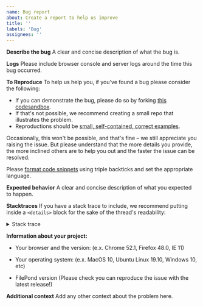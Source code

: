 ```yaml
---
name: Bug report
about: Create a report to help us improve
title: ''
labels: 'Bug'
assignees: ''
---
```


**Describe the bug**
A clear and concise description of what the bug is.


**Logs**
Please include browser console and server logs around the time this bug occurred.


**To Reproduce**
To help us help you, if you've found a bug please consider the following:

* If you can demonstrate the bug, please do so by forking [this codesandbox](https://codesandbox.io/s/react-filepond-iwqq5).
* If that's not possible, we recommend creating a small repo that illustrates the problem.
* Reproductions should be [small, self-contained, correct examples](http://sscce.org).

Occasionally, this won't be possible, and that's fine – we still appreciate you raising the issue. But please understand that the more details you provide, the more inclined others are to help you out and the faster the issue can be resolved.

Please [format code snippets](https://help.github.com/articles/creating-and-highlighting-code-blocks/) using triple backticks and set the appropriate language.


**Expected behavior**
A clear and concise description of what you expected to happen.


**Stacktraces**
If you have a stack trace to include, we recommend putting inside a `<details>` block for the sake of the thread's readability:

<details>
  <summary>Stack trace</summary>

  Stack trace goes here...
</details>


**Information about your project:**
- Your browser and the version: (e.x. Chrome 52.1, Firefox 48.0, IE 11)

- Your operating system: (e.x. MacOS 10, Ubuntu Linux 19.10, Windows 10, etc)

- FilePond version (Please check you can reproduce the issue with the latest release!)


**Additional context**
Add any other context about the problem here.
